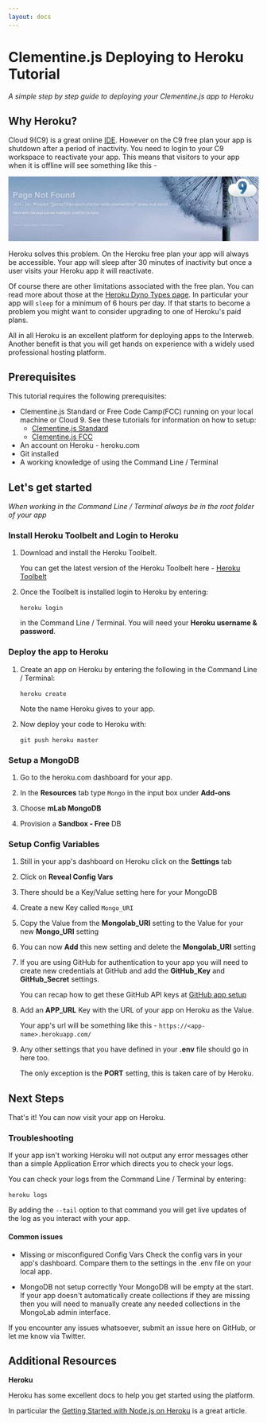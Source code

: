 ```yaml
---
layout: docs
---
```


# Clementine.js Deploying to Heroku Tutorial

_A simple step by step guide to deploying your Clementine.js app to Heroku_

## Why Heroku?

Cloud 9(C9) is a great online [IDE](https://en.wikipedia.org/wiki/Integrated_development_environment). However on the C9 free plan your app is shutdown after a period of inactivity. You need to login to your C9 workspace to reactivate your app. This means that visitors to your app when it is offline will see something like this -

![c9 Page not found](/img/cloud9notfound.jpg)

Heroku solves this problem. On the Heroku free plan your app will always be accessible. Your app will sleep after 30 minutes of inactivity but once a user visits your Heroku app it will reactivate.

Of course there are other limitations associated with the free plan. You can read more about those at the [Heroku Dyno Types page](https://devcenter.heroku.com/articles/dyno-types). In particular your app will `sleep` for a minimum of 6 hours per day. If that starts to become a problem you might want to consider upgrading to one of Heroku's paid plans.

All in all Heroku is an excellent platform for deploying apps to the Interweb. Another benefit is that you will get hands on experience with a widely used professional hosting platform.

## Prerequisites

This tutorial requires the following prerequisites:

- Clementine.js Standard or Free Code Camp(FCC) running on your local machine or Cloud 9. See these tutorials for information on how to setup:
  - [Clementine.js Standard](/tutorials/tutorial-beginner.html)
  - [Clementine.js FCC](/tutorials/tutorial-passport.html)
- An account on Heroku - heroku.com
- Git installed
- A working knowledge of using the Command Line / Terminal

## Let's get started
_When working in the Command Line / Terminal always be in the root folder of your app_

### Install Heroku Toolbelt and Login to Heroku

1. Download and install the Heroku Toolbelt.

    You can get the latest version of the Heroku Toolbelt here - [Heroku Toolbelt](https://toolbelt.heroku.com/)

2. Once the Toolbelt is installed login to Heroku by entering:

    `heroku login`

     in the Command Line / Terminal. You will need your **Heroku username & password**.

### Deploy the app to Heroku

1. Create an app on Heroku by entering the following in the Command Line / Terminal:

    `heroku create`

    Note the name Heroku gives to your app.

2. Now deploy your code to Heroku with:

    `git push heroku master`

### Setup a MongoDB

1. Go to the heroku.com dashboard for your app.

2. In the **Resources** tab type `Mongo` in the input box under **Add-ons**

3. Choose **mLab MongoDB**

4. Provision a **Sandbox - Free** DB

### Setup Config Variables

1. Still in your app's dashboard on Heroku click on the **Settings** tab

2. Click on **Reveal Config Vars**

3. There should be a Key/Value setting here for your MongoDB

4. Create a new Key called `Mongo_URI`

5. Copy the Value from the **Mongolab_URI** setting to the Value for your new **Mongo_URI** setting

6. You can now **Add** this new setting and delete the **Mongolab_URI** setting

7. If you are using GitHub for authentication to your app you will need to create new credentials at GitHub and add the **GitHub_Key** and **GitHub_Secret** settings.

    You can recap how to get these GitHub API keys at [GitHub app setup](http://www.clementinejs.com/tutorials/tutorial-passport.html#GitHubAppSetup)

8. Add an **APP_URL** Key with the URL of your app on Heroku as the Value.

    Your app's url will be something like this - `https://<app-name>.herokuapp.com/`

9. Any other settings that you have defined in your **.env** file should go in here too.

    The only exception is the **PORT** setting, this is taken care of by Heroku.

## Next Steps

That's it! You can now visit your app on Heroku.

### Troubleshooting

If your app isn't working Heroku will not output any error messages other than a simple Application Error which directs you to check your logs.

You can check your logs from the Command Line / Terminal by entering:

`heroku logs`

By adding the `--tail` option to that command you will get live updates of the log as you interact with your app.

#### Common issues

- Missing or misconfigured Config Vars
    Check the config vars in your app's dashboard. Compare them to the settings in the .env file on your local app.

- MongoDB not setup correctly
    Your MongoDB will be empty at the start. If your app doesn't automatically create collections if they are missing then you will need to manually create any needed collections in the MongoLab admin interface.

If you encounter any issues whatsoever, submit an issue here on GitHub, or let me know via Twitter.

## Additional Resources

**Heroku**

Heroku has some excellent docs to help you get started using the platform.

In particular the [Getting Started with Node.js on Heroku](https://devcenter.heroku.com/articles/getting-started-with-nodejs#introduction) is a great article.
